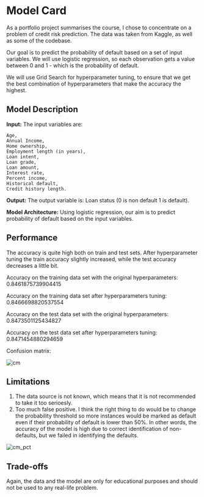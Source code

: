 # Model Card

As a portfolio project summarises the course, I chose to concentrate on a problem of credit risk prediction. The data was taken from Kaggle, as well as some of the codebase.

Our goal is to predict the probability of default based on a set of input variables. We will use logistic regression, so each observation gets a value between 0 and 1 - which is the probability of default.

We will use Grid Search for hyperparameter tuning, to ensure that we get the best combination of hyperparameters that make the accuracy the highest.

## Model Description

**Input:** The input variables are: 


	Age,
	Annual Income,
	Home ownership,
	Employment length (in years),
	Loan intent,
	Loan grade,
	Loan amount,
	Interest rate,
	Percent income,
	Historical default,
	Credit history length.

**Output:** The output variable is: Loan status (0 is non default 1 is default).

**Model Architecture:** Using logistic regression, our aim is to predict probability of default based on the input variables. 

## Performance

The accuracy is quite high both on train and test sets. After hyperparameter tuning the train accuracy slightly increased, while the test accuracy decreases a little bit. 

Accuracy on the training data set with the original hyperparameters:  0.8461875739904415

Accuracy on the training data set after hyperparameters tuning:  0.8466698820537554

Accuracy on the test data set with the original hyperparameters:  0.8473501125434827

Accuracy on the test data set after hyperparameters tuning:  0.8471454880294659


Confusion matrix:


![cm](https://github.com/SinaiHirsh/Portfolio-Project/assets/135940841/2efae4b3-c330-4225-a506-b71000d691a9)


## Limitations

1. The data source is not known, which means that it is not recommended to take it too serioesly. 
2. Too much false positive. I think the right thing to do would be to change the probability threshold so more instances would be marked as default even if their probability of default is lower than 50%. In other words, the accuracy of the model is high due to correct identification of non-defaults, but we failed in identifying the defaults. 


![cm_pct](https://github.com/SinaiHirsh/Portfolio-Project/assets/135940841/ae481dbf-6bf9-45eb-ab64-976eacfa89fb)


## Trade-offs

Again, the data and the model are only for educational purposes and should not be used to any real-life problem. 
